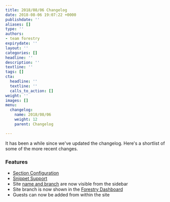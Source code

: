 ```yaml
---
title: 2018/08/06 Changelog
date: 2018-08-06 19:07:22 +0000
publishdate: ''
aliases: []
type: ''
authors:
- team forestry
expirydate: ''
layout: ''
categories: []
headline: ''
description: ''
textline: ''
tags: []
cta:
  headline: ''
  textline: ''
  calls_to_action: []
weight: ''
images: []
menu:
  changelog:
    name: 2018/08/06
    weight: 12
    parent: Changelog

---
```

It has been a while since we've updated the changelog. Here's a shortlist of some of the more recent changes.

### Features

* [Section Configuration](https://forestry.io/docs/settings/content-sections/ "Content Sections")
* [Snippet Support](https://forestry.io/blog/snippets-custom-content-sections-and-more/#snippets "Blog")
* Site [name and branch](https://forestry.io/blog/snippets-custom-content-sections-and-more/#site-and-branch-at-a-glance "Blog") are now visible from the sidebar
* Site branch is now shown in the [Forestry Dashboard](https://app.forestry.io/dashboard "Forestry Dashboard")
* Guests can now be added from within the site
